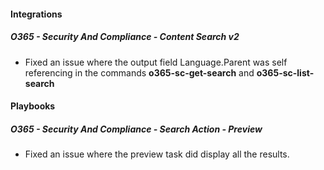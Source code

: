 
#### Integrations

##### O365 - Security And Compliance - Content Search v2

- Fixed an issue where the output field Language.Parent was self referencing in the commands **o365-sc-get-search** and **o365-sc-list-search** 

#### Playbooks

##### O365 - Security And Compliance - Search Action - Preview

- Fixed an issue where the preview task did display all the results. 
